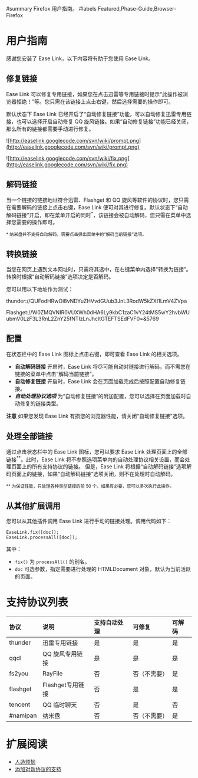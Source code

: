 ﻿#summary Firefox 用户指南。
#labels Featured,Phase-Guide,Browser-Firefox

# 用户指南 #

感谢您安装了 Ease Link，以下内容将有助于您使用 Ease Link。

## 修复链接 ##

Ease Link 可以修复专用链接，如果您在点击迅雷等专用链接时提示“此操作被浏览器拒绝！”等。您只需在该链接上点击右键，然后选择需要的操作即可。

默认状态下 Ease Link 已经开启了“自动修复链接”功能，可以自动修复迅雷专用链接，也可以选择开启自动修复 QQ 旋风链接。如果“自动修复链接”功能已经关闭，那么所有的链接都需要手动进行修复。

![http://easelink.googlecode.com/svn/wiki/prompt.png](http://easelink.googlecode.com/svn/wiki/prompt.png)

![http://easelink.googlecode.com/svn/wiki/fix.png](http://easelink.googlecode.com/svn/wiki/fix.png)

## 解码链接 ##

当一个链接的链接地址符合迅雷、Flashget 和 QQ 旋风等软件的协议时，您只需在需要解码的链接上点击右键，Ease Link 便可对其进行修复。默认状态下“自动解码链接”开启，即在菜单开启的同时<sup>*</sup>，该链接会被自动解码，您只需在菜单中选择您需要的操作即可。

<sub>* 纳米盘并不支持自动解码，需要点击弹出菜单中的“解码当前链接”选项。</sub>

## 转换链接 ##

当您在网页上遇到文本网址时，只需将其选中，在右键菜单内选择“转换为链接”。转换时根据“自动解码链接”选项决定是否解码。

您可以用以下地址作为测试：

thunder://QUFodHRwOi8vNDYuZHVvdGUub3JnL3RodW5kZXI1LmV4ZVpa

Flashget://W0ZMQVNIR0VUXWh0dHA6Ly9kbC1zaC1vY24tMS5wY2hvbWUubmV0LzF3L3RnL2ZnY25fNTIzLnJhcltGTEFTSEdFVF0=&5769

## 配置 ##

在状态栏中的 Ease Link 图标上点击右键，即可查看 Ease Link 的相关选项。

  * **自动解码链接** 开启时，Ease Link 将尽可能自动对链接进行解码，而不需您在链接的菜单中点击“解码当前链接”。
  * **自动修复链接** 开启时，Ease Link 会在页面加载完成后按照配置自动修复链接。
  * **_自动处理协议选项_** 为“自动修复链接”的附加配置，您可以选择在页面加载时自动修复的链接类型。

**注意** 如果您发现 Ease Link 有损您的浏览器性能，请关闭“自动修复链接”选项。

## 处理全部链接 ##

通过点击状态栏中的 Ease Link 图标，您可以要求 Ease Link 处理页面上的全部链接<sup>**</sup>。此时，Ease Link 将不参照选项菜单内的自动处理协议相关设置，而会处理页面上的所有支持协议的链接。
但是，Ease Link 将根据“自动解码链接”选项解码页面上的链接，如果“自动解码链接”选项关闭，则不在处理时自动解码。

<sub>** 为保证性能，只处理各种类型链接的前 50 个。如果有必要，您可以多次执行此操作。</sub>

## 从其他扩展调用 ##

您可以从其他插件调用 Ease Link 进行手动的链接处理。调用代码如下：

```
EaseLink.fix([doc]);
EaseLink.processAll([doc]);
```

其中：
  * `fix()` 为 `processAll()` 的别名。
  * `doc` 可选参数，指定需要进行处理的 HTMLDocument 对象，默认为当前活跃的页面。

# 支持协议列表 #

|**协议**|**说明**|**支持自动处理**|**可修复**|**可解码**|
|:---------|:---------|:---------------------|:------------|:------------|
|thunder|迅雷专用链接|是|是|是|
|qqdl|QQ 旋风专用链接|是|是|是|
|fs2you|RayFile|否|否（不需要）|是|
|flashget|Flashget专用链接|否|是|是|
|tencent|QQ 临时聊天|否|是|否|
|#namipan|纳米盘|否|否（不需要）|是|

# 扩展阅读 #

  * [人造烦恼](Troubles.md)
  * [添加对新协议的支持](Add_New_Protocol.md)